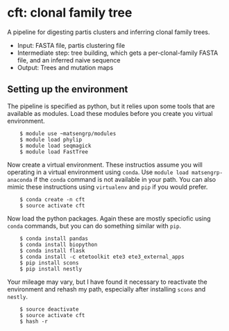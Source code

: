 # cft: clonal family tree

A pipeline for digesting partis clusters and inferring clonal family trees.

* Input: FASTA file, partis clustering file
* Intermediate step: tree building, which gets a per-clonal-family FASTA file, and an inferred naive sequence
* Output: Trees and mutation maps


## Setting up the environment

The pipeline is specified as python, but it relies upon some tools
that are available as modules.  Load these modules before you create
you virtual environment.

```
	$ module use ~matsengrp/modules
	$ module load phylip
	$ module load seqmagick
	$ module load FastTree
```

Now create a virtual environment.  These instructios assume you will
operating in a virtual environment using `conda`.  Use `module load
matsengrp-anaconda` if the `conda` command is not available in your
path.  You can also mimic these instructions using `virtualenv` and
`pip` if you would prefer.

```
	$ conda create -n cft
	$ source activate cft
```

Now load the python packages.  Again these are mostly speciofic using
`conda` commands, but you can do something similar with `pip`.

```
	$ conda install pandas
	$ conda install biopython
	$ conda install flask
	$ conda install -c etetoolkit ete3 ete3_external_apps
	$ pip install scons
	$ pip install nestly
```

Your mileage may vary, but I have found it necessary to 
reactivate the environment and rehash my path, especially after
installing `scons` and `nestly`.

```
	$ source deactivate
	$ source activate cft
	$ hash -r
```
